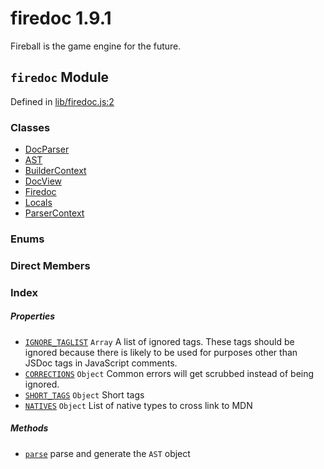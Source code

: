 
# firedoc 1.9.1

Fireball is the game engine for the future.


## `firedoc` Module



Defined in [lib/firedoc.js:2](../files/lib_firedoc.js.md#l2)






### Classes
  - [DocParser](../classes/DocParser.md)
  - [AST](../classes/AST.md)
  - [BuilderContext](../classes/BuilderContext.md)
  - [DocView](../classes/DocView.md)
  - [Firedoc](../classes/Firedoc.md)
  - [Locals](../classes/Locals.md)
  - [ParserContext](../classes/ParserContext.md)

### Enums


### Direct Members
### Index

##### Properties

  - [`IGNORE_TAGLIST`](#property-ignore_taglist) `Array` A list of ignored tags. These tags should be ignored because there is
likely to be used for purposes other than JSDoc tags in JavaScript comments.
  - [`CORRECTIONS`](#property-corrections) `Object` Common errors will get scrubbed instead of being ignored.
  - [`SHORT_TAGS`](#property-short_tags) `Object` Short tags
  - [`NATIVES`](#property-natives) `Object` List of native types to cross link to MDN



##### Methods

  - [`parse`](#method-parse) parse and generate the `AST` object




